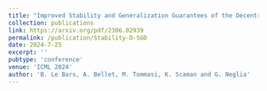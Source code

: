 ```yaml
---
title: "Improved Stability and Generalization Guarantees of the Decentralized SGD Algorithm"
collection: publications
link: https://arxiv.org/pdf/2306.02939
permalink: /publication/Stability-D-SGD
date: 2024-7-25
excerpt: ''
pubtype: 'conference'
venue: 'ICML 2024'
author: 'B. Le Bars, A. Bellet, M. Tommasi, K. Scaman and G. Neglia'
---
```


